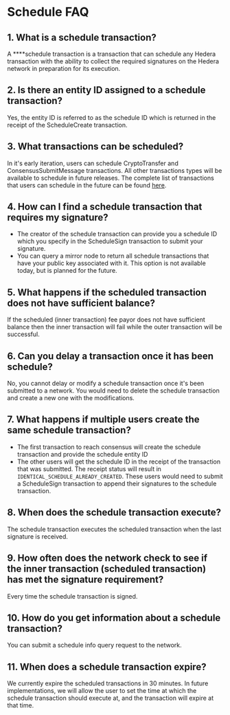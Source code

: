 # Schedule FAQ

## 1. What is a schedule transaction?

A ****schedule transaction is a transaction that can schedule any Hedera transaction with the ability to collect the required signatures on the Hedera network in preparation for its execution. 

## 2. Is there an entity ID assigned to a schedule transaction?

Yes, the entity ID is referred to as the schedule ID which is returned in the receipt of the ScheduleCreate transaction.

## 3. What transactions can be scheduled?

In it's early iteration, users can schedule CryptoTransfer and ConsensusSubmitMessage transactions. All other transactions types will be available to schedule in future releases. The complete list of transactions that users can schedule in the future can be found [here](https://github.com/hashgraph/hedera-protobufs/blob/develop/services/SchedulableTransactionBody.proto#L76).

## 4. How can I find a schedule transaction that requires my signature?

* The creator of the schedule transaction can provide you a schedule ID which you specify in the ScheduleSign transaction to submit your signature.
* You can query a mirror node to return all schedule transactions that have your public key associated with it. This option is not available today, but is planned for the future. 

## 5. What happens if the scheduled transaction does not have sufficient balance?

If the scheduled \(inner transaction\) fee payor does not have sufficient balance then the inner transaction will fail while the outer transaction will be successful.

## 6. Can you delay a transaction once it has been schedule?

No, you cannot delay or modify a schedule transaction once it's been submitted to a network. You would need to delete the schedule transaction and create a new one with the modifications.  

## 7. What happens if multiple users create the same schedule transaction?

* The first transaction to reach consensus will create the schedule transaction and provide the schedule entity ID
* The other users will get the schedule ID in the receipt of the transaction that was submitted. The receipt status will result in `IDENTICAL_SCHEDULE_ALREADY_CREATED`. These users would need to submit a ScheduleSign transaction to append their signatures to the schedule transaction.

## 8. When does the schedule transaction execute?

The schedule transaction executes the scheduled transaction when the last signature is received. 

## 9. How often does the network check to see if the inner transaction \(scheduled transaction\) has met the signature requirement?

Every time the schedule transaction is signed.

## 10. How do you get information about a schedule transaction?

You can submit a schedule info query request to the network.

## 11. When does a schedule transaction expire?

We currently expire the scheduled transactions in 30 minutes. In future implementations, we will allow the user to set the time at which the schedule transaction should execute at, and the transaction will expire at that time.

